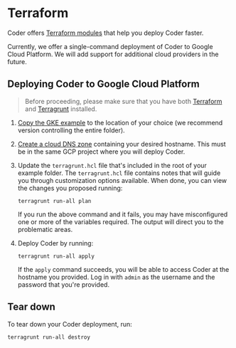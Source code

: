 # Terraform

Coder offers [Terraform modules](https://github.com/coder/enterprise-terraform)
that help you deploy Coder faster.

Currently, we offer a single-command deployment of Coder to Google Cloud
Platform. We will add support for additional cloud providers in the future.

## Deploying Coder to Google Cloud Platform

> Before proceeding, please make sure that you have both
> [Terraform](https://www.terraform.io/downloads.html) and
> [Terragrunt](https://terragrunt.gruntwork.io/docs/getting-started/quick-start/)
> installed.

1. [Copy the GKE example](https://github.com/coder/enterprise-terraform/tree/main/examples/gke/self-hosted)
   to the location of your choice (we recommend version controlling the entire
   folder).

1. [Create a cloud DNS zone](https://cloud.google.com/dns/docs/quickstart)
   containing your desired hostname. This must be in the same GCP project where
   you will deploy Coder.

1. Update the `terragrunt.hcl` file that's included in the root of your example
   folder. The `terragrunt.hcl` file contains notes that will guide you through
   customization options available. When done, you can view the changes you
   proposed running:

   ```console
   terragrunt run-all plan
   ```

   If you run the above command and it fails, you may have misconfigured one or
   more of the variables required. The output will direct you to the problematic
   areas.

1. Deploy Coder by running:

   ```console
   terragrunt run-all apply
   ```

   If the `apply` command succeeds, you will be able to access Coder at the
   hostname you provided. Log in with `admin` as the username and the password
   that you're provided.

## Tear down

To tear down your Coder deployment, run:

```console
terragrunt run-all destroy
```
